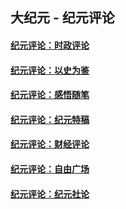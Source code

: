 ## 大纪元 - 纪元评论

#### [纪元评论：时政评论](indexes/nsc1025/README.md?11200330)
#### [纪元评论：以史为鉴](indexes/nsc1028/README.md?11200330)
#### [纪元评论：感悟随笔](indexes/nsc1035/README.md?11200330)
#### [纪元评论：纪元特稿](indexes/nsc424/README.md?11200330)
#### [纪元评论：财经评论](indexes/nsc1026/README.md?11200330)
#### [纪元评论：自由广场](indexes/nsc993/README.md?11200330)
#### [纪元评论：纪元社论](indexes/nsc422/README.md?11200330)
